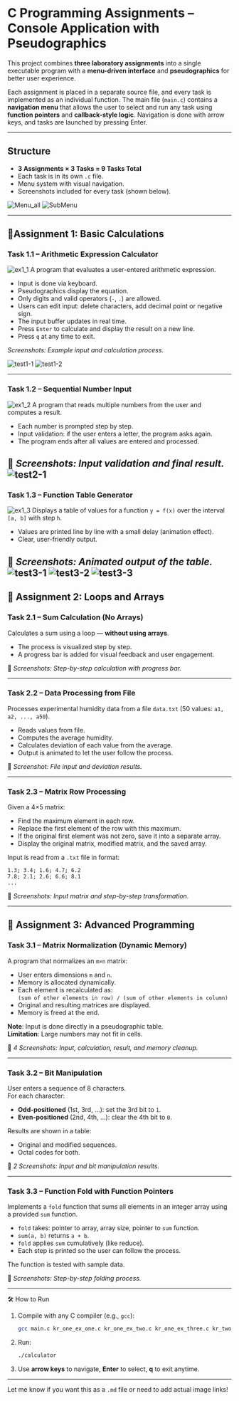 # C Programming Assignments – Console Application with Pseudographics

This project combines **three laboratory assignments** into a single executable program with a **menu-driven interface** and **pseudographics** for better user experience.

Each assignment is placed in a separate source file, and every task is implemented as an individual function. The main file (`main.c`) contains a **navigation menu** that allows the user to select and run any task using **function pointers** and **callback-style logic**. Navigation is done with arrow keys, and tasks are launched by pressing Enter.

---

## Structure

- **3 Assignments × 3 Tasks = 9 Tasks Total**
- Each task is in its own `.c` file.
- Menu system with visual navigation.
- Screenshots included for every task (shown below).

![Menu_all](img/Menu_all.png)
![SubMenu](img/SubMenu.png)

---
## 🔹Assignment 1: Basic Calculations

### Task 1.1 – Arithmetic Expression Calculator
![ex1_1](img/ex1.1.png)
A program that evaluates a user-entered arithmetic expression.  
- Input is done via keyboard.
- Pseudographics display the equation.
- Only digits and valid operators (`-`, `.`) are allowed.
- Users can edit input: delete characters, add decimal point or negative sign.
- The input buffer updates in real time.
- Press `Enter` to calculate and display the result on a new line.
- Press `q` at any time to exit.

*Screenshots: Example input and calculation process.*

![test1-1](img/test1-1.png)
![test1-2](img/test1-2.png)

---

### Task 1.2 – Sequential Number Input  
![ex1_2](img/ex1.2.png)
A program that reads multiple numbers from the user and computes a result.  
- Each number is prompted step by step.
- Input validation: if the user enters a letter, the program asks again.
- The program ends after all values are entered and processed.

📸 *Screenshots: Input validation and final result.*
![test2-1](img/test2-1.png)
---

### Task 1.3 – Function Table Generator  
![ex1_3](img/ex1.3.png)
Displays a table of values for a function `y = f(x)` over the interval `[a, b]` with step `h`.  
- Values are printed line by line with a small delay (animation effect).
- Clear, user-friendly output.

📸 *Screenshots: Animated output of the table.*
![test3-1](img/test3-1.png)
![test3-2](img/test3-2.png)
![test3-3](img/test3-3.png)
---

## 🔹 Assignment 2: Loops and Arrays

### Task 2.1 – Sum Calculation (No Arrays)  
Calculates a sum using a loop — **without using arrays**.  
- The process is visualized step by step.
- A progress bar is added for visual feedback and user engagement.

📸 *Screenshots: Step-by-step calculation with progress bar.*

---

### Task 2.2 – Data Processing from File  
Processes experimental humidity data from a file `data.txt` (50 values: `a1, a2, ..., a50`).  
- Reads values from file.
- Computes the average humidity.
- Calculates deviation of each value from the average.
- Output is animated to let the user follow the process.

📸 *Screenshot: File input and deviation results.*

---

### Task 2.3 – Matrix Row Processing  
Given a 4×5 matrix:
- Find the maximum element in each row.
- Replace the first element of the row with this maximum.
- If the original first element was not zero, save it into a separate array.
- Display the original matrix, modified matrix, and the saved array.

Input is read from a `.txt` file in format:  
```
1.3; 3.4; 1.6; 4.7; 6.2
7.8; 2.1; 2.6; 6.6; 8.1
...
```

📸 *Screenshots: Input matrix and step-by-step transformation.*

---

## 🔹 Assignment 3: Advanced Programming

### Task 3.1 – Matrix Normalization (Dynamic Memory)  
A program that normalizes an `m×n` matrix:
- User enters dimensions `m` and `n`.
- Memory is allocated dynamically.
- Each element is recalculated as:  
  `(sum of other elements in row) / (sum of other elements in column)`
- Original and resulting matrices are displayed.
- Memory is freed at the end.

**Note**: Input is done directly in a pseudographic table.  
**Limitation**: Large numbers may not fit in cells.

📸 *4 Screenshots: Input, calculation, result, and memory cleanup.*

---

### Task 3.2 – Bit Manipulation  
User enters a sequence of 8 characters.  
For each character:
- **Odd-positioned** (1st, 3rd, ...): set the 3rd bit to `1`.
- **Even-positioned** (2nd, 4th, ...): clear the 4th bit to `0`.

Results are shown in a table:
- Original and modified sequences.
- Octal codes for both.

📸 *2 Screenshots: Input and bit manipulation results.*

---

### Task 3.3 – Function Fold with Function Pointers  
Implements a `fold` function that sums all elements in an integer array using a provided `sum` function.  
- `fold` takes: pointer to array, array size, pointer to `sum` function.
- `sum(a, b)` returns `a + b`.
- `fold` applies `sum` cumulatively (like reduce).
- Each step is printed so the user can follow the process.

The function is tested with sample data.

📸 *Screenshots: Step-by-step folding process.*

---
🛠️ How to Run

1. Compile with any C compiler (e.g., `gcc`):
   ```bash
   gcc main.c kr_one_ex_one.c kr_one_ex_two.c kr_one_ex_three.c kr_two_ex_one.c kr_two_ex_two.c kr_two_ex_three.c kr_three_ex_one.c kr_three_ex_two.c kr_three_ex_three.c -o calculator
   ```
2. Run:
   ```bash
   ./calculator
   ```
3. Use **arrow keys** to navigate, **Enter** to select, **q** to exit anytime.

---


Let me know if you want this as a `.md` file or need to add actual image links!
